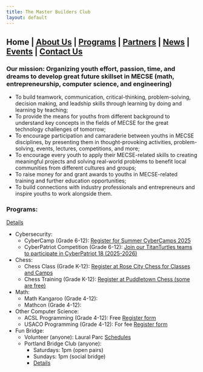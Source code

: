 ```yaml
---
title: The Master Builders Club
layout: default
---
```


## **Home** | [About Us](./about.html) | [Programs](./programs.html) | [Partners](./partners.html) | [News](./news.html) | [Events](./events.html) | [Contact Us](./contacts.html)

### Our mission: Organizing youth effort, passion, time, and dreams to develop great future skillset in MECSE (math, entrepreneurship, computer science, and engineering)

* To build teamwork, communication, critical-thinking, problem-solving, decision making, and leadship skills through learning by doing and learning by teaching;
* To provide the means for youths from different background to understand key concepts in the fields of MECSE for the great technology challenges of tomorrow;
* To encourage participation and camaraderie between youths in MECSE disciplines, by presenting them in thought-provoking activities, problem-solving, events, lectures, competitions, and more;
* To encourage every youth to apply their MECSE-related skills to creating meaningful projects and solving real-world problems to benefit local communities from different cultures and groups;
* To raise money for and grant awards to youths in MECSE-related training and further education opportunities;
* To build connections with industry professionals and entrepreneurs and inspire youths to work alongside them.

### Programs:
[Details](https://masterbuilders.me/programs)

* Cybersecurity:
  * CyberCamp (Grade 6-12): [Register for Summer CyberCamps 2025](https://titanturtles.org/cybercamp)
  * CyberPatriot Competition (Grade 6-12): [Join our TitanTurtles teams to participate in CyberPatriot 18 (2025-2026)](https://titanturtles.org/apply)
* Chess:
  * Chess Class (Grade K-12): [Register at Rose City Chess for Classes and Camps](https://www.rosecitychess.com)
  * Chess Training (Grade K-12): [Register at Puddletown Chess (some are free)](https://puddletownchess.org)
* Math:
  * Math Kangaroo (Grade 4-12):
  * Mathcon (Grade 4-12):
* Other Computer Science:
  * ACSL Programming (Grade 4-12): Free [Register form](https://docs.google.com/forms/d/e/1FAIpQLSfd4xmRJwgjgSJ_ktFG-V90m4TUIEjk8BN8oCERz80BTxE46w/viewform?usp=header)
  * USACO Programming (Grade 4-12): For fee [Register form](https://docs.google.com/forms/d/e/1FAIpQLSfd4xmRJwgjgSJ_ktFG-V90m4TUIEjk8BN8oCERz80BTxE46w/viewform?usp=header)
* Fun Bridge:
  * Volunteer (anyone): Laural Parc [Schedules](https://masterbuilders.me/events)
  * Portland Bridge Club (anyone):
    * Saturdays: 1pm (open pairs)
    * Sundays: 1pm (social bridge)
    * [Details](https://www.bridgewebs.com/cgi-bin/bwor/bw.cgi?club=portland&pid=display_page2)
